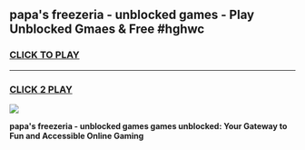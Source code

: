 
## papa's freezeria - unblocked games - Play Unblocked Gmaes & Free #hghwc
<h3>
<a href="https://premium.freeplayer.one?title=papa's_freezeria_-_unblocked_games&ref=03M">CLICK TO PLAY</a></h3>
<hr>

<h3>
<a href="https://premium.freeplayer.one?title=papa's_freezeria_-_unblocked_games&ref=03M">CLICK 2 PLAY</a>
  
</h3>

<a href="https://premium.freeplayer.one?title=papa's_freezeria_-_unblocked_games&ref=03M"><img src="https://clearcache.store/games.png"></a>


**papa's freezeria - unblocked games games unblocked: Your Gateway to Fun and Accessible Online Gaming**
